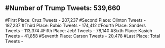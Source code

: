 #Number of Trump Tweets: 539,660
---
#First Place: Cruz Tweets - 207,237
#Second Place: Clinton Tweets - 187,237
#Third Place: Rubio Tweets - 174,412
#Fourth Place: Sanders Tweets - 113,374
#Fifth Place: Jeb! Tweets - 78,140
#Sixth Place: Kasich Tweets - 41,858
#Seventh Place: Carson Tweets - 20,478
#Last Place: Total Tweets -  
